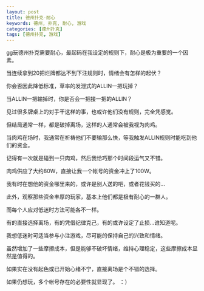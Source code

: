 ```yaml
---
layout: post
title: 德州扑克-耐心
keywords: 德州, 扑克, 耐心, 游戏
categories: [德州扑克]
tags: [德州扑克, 游戏]
---
```

gg玩德州扑克需要耐心，最起码在我设定的规则下，耐心是极为重要的一个因素。

当连续拿到20把烂牌都达不到下注规则时，情绪会有怎样的起伏？

你会否因此降低标准，草率的发泄式的ALLIN一把玩掉？
 
当ALLIN一把输掉时，你是否会一把接一把的ALLIN？


见过很多牌桌上的对手干这样的事，也或许他们没有规则，完全凭感觉。

但结局通常一样，都是破掉离场，这样的人通常会被我视为肉鸡。

当肉鸡在场时，我通常在祈祷他们不要输那么快，等我触发ALLIN规则时能吃到他们的资金。
<!-- more -->


记得有一次就是碰到一只肉鸡，然后我恰巧那个时间段运气又不错。

肉鸡供应了大约80W，直接让我一个帐号的资金冲上了100W。

我有时在想他的资金哪里来的，或许是别人送的吧，或者花钱买的...


此外，观察那些资金丰厚的玩家，基本上他们都是极有耐心的一群人。

而每个人应对低迷时方法可能各不一样。

有的直接选择离场，有的凭借纪律克己，有的或许设定了止损...谁知道呢。


我想低迷时可适当参与小注游戏，尽可能的保持自己的兴致和情绪。

虽然增加了一些摩擦成本，但是能够不破坏情绪，维持心理稳定，这些摩擦成本显然是值得的。

如果实在没有起色或已开始心绪不宁，直接离场是个不错的选择。

如果仍想玩，多个帐号存在的必要性就显现了。 ：）